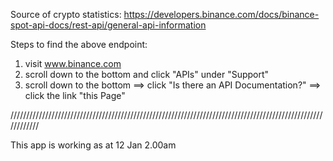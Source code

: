 Source of crypto statistics: https://developers.binance.com/docs/binance-spot-api-docs/rest-api/general-api-information

Steps to find the above endpoint:
1. visit www.binance.com
2. scroll down to the bottom and click "APIs" under "Support"
3. scroll down to the bottom ==> click "Is there an API Documentation?" ==> click the link "this Page"

////////////////////////////////////////////////////////////////////////////////////////////////////////////

This app is working as at 12 Jan 2.00am